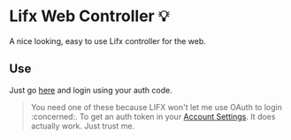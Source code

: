 # Lifx Web Controller :bulb:
A nice looking, easy to use Lifx controller for the web.

## Use
Just go [here](http://lifx.ryncmrfrd.me) and login using your auth code.
> You need one of these because LIFX won't let me use OAuth to login :concerned:. To get an auth token in your [Account Settings](https://cloud.lifx.com/settings).
It does actually work. Just trust me.